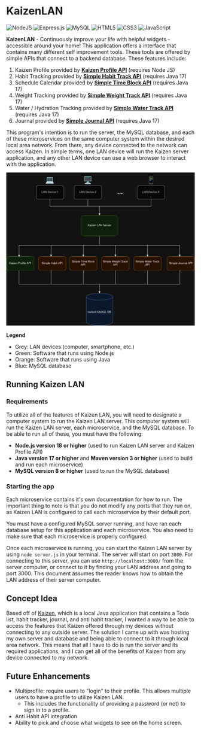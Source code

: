# KaizenLAN

![NodeJS](https://img.shields.io/badge/node.js-6DA55F?style=for-the-badge&logo=node.js&logoColor=white)
![Express.js](https://img.shields.io/badge/express.js-%23404d59.svg?style=for-the-badge&logo=express&logoColor=%2361DAFB)
![MySQL](https://img.shields.io/badge/mysql-%2300f.svg?style=for-the-badge&logo=mysql&logoColor=white)
![HTML5](https://img.shields.io/badge/html5-%23E34F26.svg?style=for-the-badge&logo=html5&logoColor=white)
![CSS3](https://img.shields.io/badge/css3-%231572B6.svg?style=for-the-badge&logo=css3&logoColor=white)
![JavaScript](https://img.shields.io/badge/javascript-%23323330.svg?style=for-the-badge&logo=javascript&logoColor=%23F7DF1E)

**KaizenLAN** - Continuously improve your life with helpful widgets - accessible around your home! This application offers a interface that contains many different self improvement tools. These tools are offered by simple APIs that connect to a backend database. These features include:

1. Kaizen Profile provided by **[Kaizen Profile API](https://github.com/narlock/KaizenLAN/tree/main/kaizen-profile-api)** (requires Node JS)
2. Habit Tracking provided by **[Simple Habit Track API]()** (requires Java 17)
3. Schedule Calendar provided by **[Simple Time Block API](https://github.com/narlock/simple-time-block-api)** (requires Java 17)
4. Weight Tracking provided by **[Simple Weight Track API](https://github.com/narlock/simple-weight-track-api)** (requires Java 17)
5. Water / Hydration Tracking provided by **[Simple Water Track API](https://github.com/narlock/simple-water-track-api)** (requires Java 17)
6. Journal provided by **[Simple Journal API](https://github.com/narlock/simple-journal-api)** (requires Java 17)

This program's intention is to run the server, the MySQL database, and each of these microservices on the same computer system within the desired local area network. From there, any device connected to the network can access Kaizen. In simple terms, one LAN device will run the Kaizen server application, and any other LAN device can use a web browser to interact with the application.

![Concept View](./readme%20assets/Concept.png)

**Legend**
- Grey: LAN devices (computer, smartphone, etc.)
- Green: Software that runs using Node.js
- Orange: Software that runs using Java
- Blue: MySQL database

## Running Kaizen LAN

### Requirements

To utilize all of the features of Kaizen LAN, you will need to designate a computer system to run the Kaizen LAN server. This computer system will run the Kaizen LAN server, each microservice, and the MySQL database. To be able to run all of these, you must have the following:
- **Node.js version 18 or higher** (used to run Kaizen LAN server and Kaizen Profile API)
- **Java version 17 or higher** and **Maven version 3 or higher** (used to build and run each microservice)
- **MySQL version 8 or higher** (used to run the MySQL database)

### Starting the app

Each microservice contains it's own documentation for how to run. The important thing to note is that you do not modify any ports that they run on, as Kaizen LAN is configured to call each microservice by their default port.

You must have a configured MySQL server running, and have ran each database setup for this application and each microservice. You also need to make sure that each microservice is properly configured.

Once each microservice is running, you can start the Kaizen LAN server by using `node server.js` in your terminal. The server will start on port `3000`. For connecting to this server, you can use `http://localhost:3000/` from the server computer, or connect to it by finding your LAN address and going to port 3000. This document assumes the reader knows how to obtain the LAN address of their server computer.

## Concept Idea

Based off of [Kaizen](https://github.com/narlock/Kaizen), which is a local Java application that contains a Todo list, habit tracker, journal, and anti habit tracker, I wanted a way to be able to access the features that Kaizen offered through my devices without connecting to any outside server. The solution I came up with was hosting my own server and database and being able to connect to it through local area network. This means that all I have to do is run the server and its required applications, and I can get all of the benefits of Kaizen from any device connected to my network.

## Future Enhancements
- Multiprofile: require users to "login" to their profile. This allows multiple users to have a profile to utilize Kaizen LAN.
    - This includes the functionality of providing a password (or not) to sign in to a profile.
- Anti Habit API integration
- Ability to pick and choose what widgets to see on the home screen.